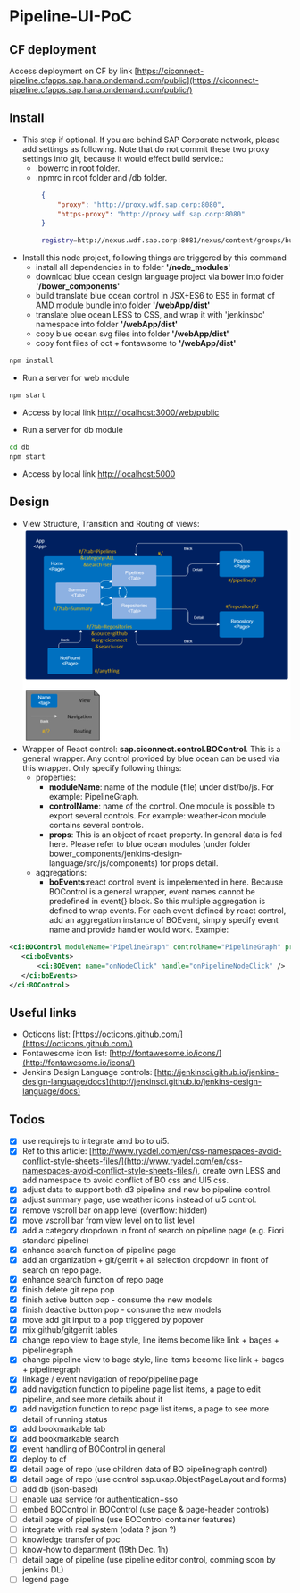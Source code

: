 # Pipeline-UI-PoC

CF deployment
--------------
Access deployment on CF by link [https://ciconnect-pipeline.cfapps.sap.hana.ondemand.com/public](https://ciconnect-pipeline.cfapps.sap.hana.ondemand.com/public/)

Install
--------------
 * This step if optional. If you are behind SAP Corporate network, please add settings as following. Note that do not commit these two proxy settings into git, because it would effect build service.:
	* .bowerrc in root folder.
	* .npmrc in root folder and /db folder.

``` json
	 	{
	 		"proxy": "http://proxy.wdf.sap.corp:8080",
			"https-proxy": "http://proxy.wdf.sap.corp:8080"
	 	}
```
	
``` sh
		registry=http://nexus.wdf.sap.corp:8081/nexus/content/groups/build.releases.npm/
```

 * Install this node project, following things are triggered by this command
 	* install all dependencies in to folder **'/node_modules'**
	* download blue ocean design language project via bower into folder **'/bower_components'**
	* build translate blue ocean control in JSX+ES6 to ES5 in format of AMD module bundle into folder **'/webApp/dist'**
	* translate blue ocean LESS to CSS, and wrap it with 'jenkinsbo' namespace into folder **'/webApp/dist'**
	* copy blue ocean svg files into folder **'/webApp/dist'**
	* copy font files of oct + fontawsome to **'/webApp/dist'**
``` sh
npm install
```

 * Run a server for web module
``` sh
npm start
```
 * Access by local link [http://localhost:3000/web/public](http://localhost:3000/web/public)

* Run a server for db module
``` sh
cd db
npm start
```
 * Access by local link [http://localhost:5000](http://localhost:5000)

Design
--------------
 * View Structure, Transition and Routing of views:
 ![](./doc/01.view.PNG)
 * Wrapper of React control: **sap.ciconnect.control.BOControl**. This is a general wrapper. Any control provided by blue ocean can be used via this wrapper. Only specify following things:
 	* properties:
 		* **moduleName**: name of the module (file) under dist/bo/js. For example: PipelineGraph.
 		* **controlName**: name of the control. One module is possible to export several controls. For example: weather-icon module contains several controls.
 		* **props**: This is an object of react property. In general data is fed here. Please refer to blue ocean modules (under folder bower_components/jenkins-design-language/src/js/components) for props detail.
 	* aggregations:
 		* **boEvents**:react control event is impelemented in here. Because BOControl is a general wrapper, event names cannot be predefined in event{} block. So this multiple aggregation is defined to wrap events. For each event defined by react control, add an aggregation instance of BOEvent, simply specify event name and provide handler would work.
 	Example:
 ``` xml
<ci:BOControl moduleName="PipelineGraph" controlName="PipelineGraph" props="{pipeline>abstract}">
	<ci:boEvents>
		<ci:BOEvent name="onNodeClick" handle="onPipelineNodeClick" />
	</ci:boEvents>
</ci:BOControl>
```	

Useful links
--------------
* Octicons list: [https://octicons.github.com/](https://octicons.github.com/)
* Fontawesome icon list: [http://fontawesome.io/icons/](http://fontawesome.io/icons/)
* Jenkins Design Language controls: [http://jenkinsci.github.io/jenkins-design-language/docs](http://jenkinsci.github.io/jenkins-design-language/docs)

Todos
--------------
- [x] use requirejs to integrate amd bo to ui5.
- [x] Ref to this article: [http://www.ryadel.com/en/css-namespaces-avoid-conflict-style-sheets-files/](http://www.ryadel.com/en/css-namespaces-avoid-conflict-style-sheets-files/), create own LESS and add namespace to avoid conflict of BO css and UI5 css.
- [x] adjust data to support both d3 pipeline and new bo pipeline control.
- [x] adjust summary page, use weather icons instead of ui5 control.
- [x] remove vscroll bar on app level (overflow: hidden)
- [x] move vscroll bar from view level on to list level
- [x] add a category dropdown in front of search on pipeline page (e.g. Fiori standard pipeline)
- [x] enhance search function of pipeline page
- [x] add an organization + git/gerrit + all selection dropdown in front of search on repo page.
- [x] enhance search function of repo page
- [x] finish delete git repo pop
- [x] finish active button pop - consume the new models
- [x] finish deactive button pop - consume the new models
- [x] move add git input to a pop triggered by popover
- [x] mix github/gitgerrit tables
- [x] change repo view to bage style, line items become like link + bages + pipelinegraph
- [x] change pipeline view to bage style, line items become like link + bages + pipelinegraph
- [x] linkage / event navigation of repo/pipeline page
- [x] add navigation function to pipeline page list items, a page to edit pipeline, and see more details about it
- [x] add navigation function to repo page list items, a page to see more detail of running status
- [x] add bookmarkable tab
- [x] add bookmarkable search
- [x] event handling of BOControl in general
- [x] deploy to cf
- [x] detail page of repo (use children data of BO pipelinegraph control)
- [x] detail page of repo (use control sap.uxap.ObjectPageLayout and forms)
- [ ] add db (json-based)
- [ ] enable uaa service for authentication+sso
- [ ] embed BOControl in BOControl (use page & page-header controls)
- [ ] detail page of pipeline (use BOControl container features)
- [ ] integrate with real system (odata ? json ?)
- [ ] knowledge transfer of poc 
- [ ] know-how to department (19th Dec.  1h)
- [ ] detail page of pipeline (use pipeline editor control, comming soon by jenkins DL)
- [ ] legend page
